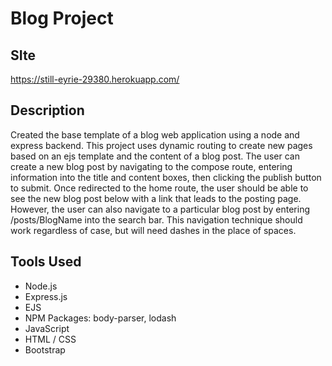 # Blog Project

## SIte
https://still-eyrie-29380.herokuapp.com/

## Description
Created the base template of a blog web application using a node and express backend. This project uses dynamic routing to create new pages based on an ejs template and the content of a blog post. The user can create a new blog post by navigating to the compose route, entering information into the title and content boxes, then clicking the publish button to submit. Once redirected to the home route, the user should be able to see the new blog post below with a link that leads to the posting page. However, the user can also navigate to a particular blog post by entering /posts/BlogName into the search bar. This navigation technique should work regardless of case, but will need dashes in the place of spaces.

## Tools Used
* Node.js
* Express.js
* EJS
* NPM Packages: body-parser, lodash
* JavaScript
* HTML / CSS
* Bootstrap
